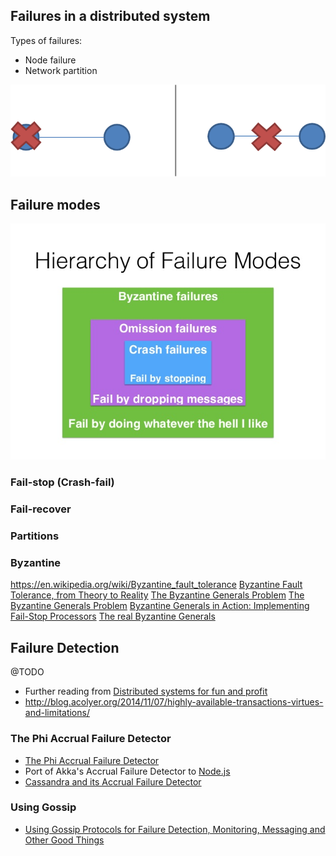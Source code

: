 ## Failures in a distributed system

Types of failures:
* Node failure
* Network partition


![Node failure vs network partition](images/system_failures.png)

## Failure modes

![The hierarchy of failure modes](images/hierarchy_of_failure_modes.jpg)


### <a name="fail_stop">Fail-stop (Crash-fail)</a>


### <a name="fail_recover">Fail-recover</a>

### Partitions

### Byzantine

https://en.wikipedia.org/wiki/Byzantine_fault_tolerance
[Byzantine Fault Tolerance, from Theory to Reality](https://www.cs.indiana.edu/classes/p545/post/lec/fault-tolerance/Driscoll-Hall-Sivencrona-Xumsteg-03.pdf)
[The Byzantine Generals Problem](http://www.drdobbs.com/cpp/the-byzantine-generals-problem/206904396)
[The Byzantine Generals Problem](http://research.microsoft.com/en-us/um/people/lamport/pubs/byz.pdf)
[Byzantine Generals in Action: Implementing Fail-Stop Processors](https://www.cs.cornell.edu/fbs/publications/ByzGensInAction.pdf)
[The real Byzantine Generals](https://www.researchgate.net/publication/4122503_The_real_Byzantine_Generals)


## Failure Detection

@TODO

* Further reading from [ Distributed systems for fun and profit](http://book.mixu.net/distsys/time.html)
* http://blog.acolyer.org/2014/11/07/highly-available-transactions-virtues-and-limitations/


### The Phi Accrual Failure Detector

* [The Phi Accrual Failure Detector](www.jaist.ac.jp/~defago/files/pdf/IS_RR_2004_010.pdf)
* Port of Akka's Accrual Failure Detector to [Node.js](www.npmjs.com/package/phi-accrual-detector)
* [Cassandra and its Accrual Failure Detector](http://ljungblad.nu/post/44006928392/cassandra-and-its-accrual-failure-detector)

### Using Gossip

* [Using Gossip Protocols for Failure Detection, Monitoring, Messaging and Other Good Things](http://highscalability.com/blog/2011/11/14/using-gossip-protocols-for-failure-detection-monitoring-mess.html)
